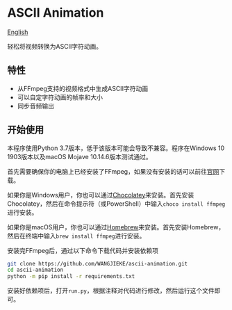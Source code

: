 # ASCII Animation

[English](./README_en.md)

轻松将视频转换为ASCII字符动画。

## 特性

- 从FFmpeg支持的视频格式中生成ASCII字符动画
- 可以自定字符动画的帧率和大小
- 同步音频输出

## 开始使用

本程序使用Python 3.7版本，低于该版本可能会导致不兼容。程序在Windows 10 1903版本以及macOS Mojave 10.14.6版本测试通过。

首先需要确保你的电脑上已经安装了FFmpeg，如果没有安装的话可以前往[官网](https://ffmpeg.org/)下载。

如果你是Windows用户，你也可以通过[Chocolatey](https://chocolatey.org/)来安装。首先安装Chocolatey，然后在命令提示符（或PowerShell）中输入`choco install ffmpeg`进行安装。

如果你是macOS用户，你也可以通过[Homebrew](https://brew.sh/)来安装。首先安装Homebrew，然后在终端中输入`brew install ffmpeg`进行安装。

安装完FFmpeg后，通过以下命令下载代码并安装依赖项

```sh
git clone https://github.com/WANGJIEKE/ascii-animation.git
cd ascii-animation
python -m pip install -r requirements.txt
```

安装好依赖项后，打开`run.py`，根据注释对代码进行修改，然后运行这个文件即可。
